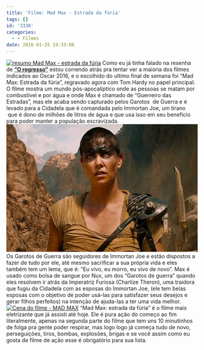 ```yaml
---
title: 'Filme: Mad Max - Estrada da fúria'
tags: []
id: '3338'
categories:
  - - Filmes
date: 2016-01-25 19:33:08
---
```


[![resumo Mad Max - estrada da fúria ](/images/2016/01/Tom-Hardy-Mad-Max-estrada-da-fúria.jpg)](/images/2016/01/Tom-Hardy-Mad-Max-estrada-da-fúria.jpg) Como eu já tinha falado na resenha de **[“O regresso”](http://natalia.blog.br/2016/01/18/filme-o-regresso/)** estou correndo atrás pra tentar ver a maioria dos filmes indicados ao Oscar 2016, e o escolhido do ultimo final de semana foi “Mad Max: Estrada da fúria”, regravado agora com Tom Hardy no papel principal. O filme mostra um mundo pós-apocalíptico onde as pessoas se matam por combustível e por água e onde Max é chamado de “Guerreiro das Estradas”, mas ele acaba sendo capturado pelos Garotos  de Guerra e é levado para a Cidadela que é comandada pelo Immortan Joe, um tirano  que é dono de milhões de litros de água e que usa isso em seu beneficio para poder manter a população escravizada. [![resenha Mad Max: estrada da fúria ](/images/2016/01/Charlize-Theron-como-Imperatriz-furiosa-MAD-MAX.jpg)](/images/2016/01/Charlize-Theron-como-Imperatriz-furiosa-MAD-MAX.jpg) Os Garotos de Guerra são seguidores de Immortan Joe e estão dispostos a fazer de tudo por ele, até mesmo sacrificar a sua própria vida e eles também tem um lema, que é: “Eu vivo, eu morro, eu vivo de novo”. Max é usado como bolsa de sangue por Nux, um dos “Garotos de guerra” quando eles resolvem ir atrás da Imperatriz Furiosa (Charlize Theron), uma traidora que fugiu da Cidadela com as esposas do Immortan Joe, (ele tem belas esposas com o objetivo de poder usá-las para satisfazer seus desejos e gerar filhos perfeitos) na intenção de ajuda-las a ter uma vida melhor. [![Cena do filme - MAD MAX](/images/2016/01/Mad-Max-estrada-da-fúria.jpg)](/images/2016/01/Mad-Max-estrada-da-fúria.jpg) “Mad Max: estrada da fúria” é o filme mais eletrizante que já assisti até hoje. Ele é pura ação do começo ao fim literalmente, apenas na segunda parte do filme que tem uns 10 minutinhos de folga pra gente poder respirar, mas logo logo já começa tudo de novo, perseguições, tiros, bombas, explosões, brigas e se você assim como eu gosta de filme de ação esse é obrigatório para sua lista.

